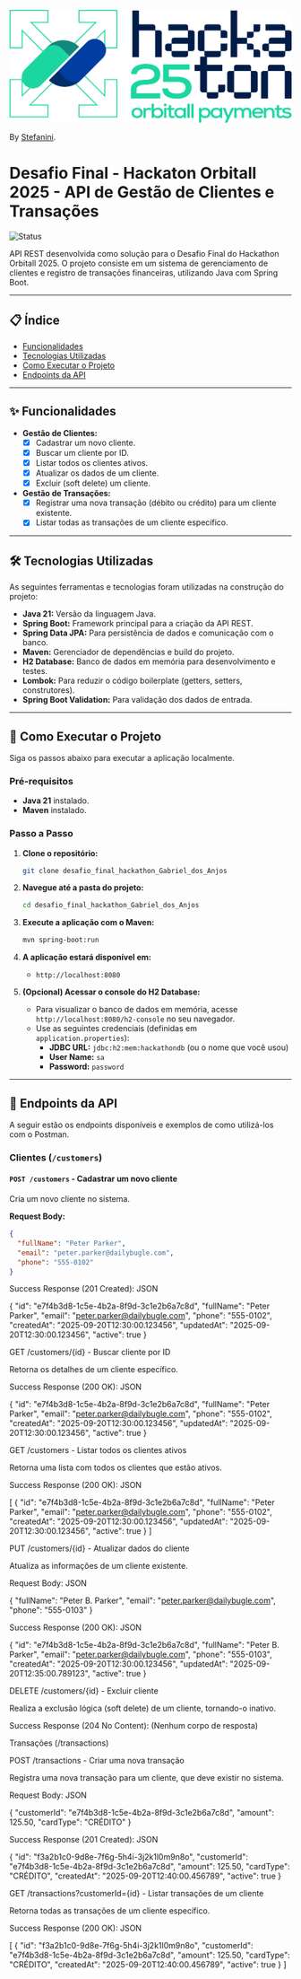![Projeto Customers](Hackaton-Logo-dark.png)

By [Stefanini](https://stefanini.com/).

# Desafio Final - Hackaton Orbitall 2025 - API de Gestão de Clientes e Transações

![Status](https://img.shields.io/badge/status-concluído-green)

API REST desenvolvida como solução para o Desafio Final do Hackathon Orbitall 2025. O projeto consiste em um sistema de gerenciamento de clientes e registro de transações financeiras, utilizando Java com Spring Boot.

---

## 📋 Índice

- [Funcionalidades](#-funcionalidades)
- [Tecnologias Utilizadas](#-tecnologias-utilizadas)
- [Como Executar o Projeto](#-como-executar-o-projeto)
- [Endpoints da API](#-endpoints-da-api)


---

## ✨ Funcionalidades

- **Gestão de Clientes:**
    - [x] Cadastrar um novo cliente.
    - [x] Buscar um cliente por ID.
    - [x] Listar todos os clientes ativos.
    - [x] Atualizar os dados de um cliente.
    - [x] Excluir (soft delete) um cliente.
- **Gestão de Transações:**
    - [x] Registrar uma nova transação (débito ou crédito) para um cliente existente.
    - [x] Listar todas as transações de um cliente específico.

---

## 🛠️ Tecnologias Utilizadas

As seguintes ferramentas e tecnologias foram utilizadas na construção do projeto:

- **Java 21:** Versão da linguagem Java.
- **Spring Boot:** Framework principal para a criação da API REST.
- **Spring Data JPA:** Para persistência de dados e comunicação com o banco.
- **Maven:** Gerenciador de dependências e build do projeto.
- **H2 Database:** Banco de dados em memória para desenvolvimento e testes.
- **Lombok:** Para reduzir o código boilerplate (getters, setters, construtores).
- **Spring Boot Validation:** Para validação dos dados de entrada.

---

## 🚀 Como Executar o Projeto

Siga os passos abaixo para executar a aplicação localmente.

### Pré-requisitos

- **Java 21** instalado.
- **Maven** instalado.

### Passo a Passo

1.  **Clone o repositório:**
    ```bash
    git clone desafio_final_hackathon_Gabriel_dos_Anjos
    ```

2.  **Navegue até a pasta do projeto:**
    ```bash
    cd desafio_final_hackathon_Gabriel_dos_Anjos
    ```

3.  **Execute a aplicação com o Maven:**
    ```bash
    mvn spring-boot:run
    ```
  
4.  **A aplicação estará disponível em:**
    - `http://localhost:8080`

5.  **(Opcional) Acessar o console do H2 Database:**
    - Para visualizar o banco de dados em memória, acesse `http://localhost:8080/h2-console` no seu navegador.
    - Use as seguintes credenciais (definidas em `application.properties`):
        - **JDBC URL:** `jdbc:h2:mem:hackathondb` (ou o nome que você usou)
        - **User Name:** `sa`
        - **Password:** `password`

---

## 🔗 Endpoints da API

A seguir estão os endpoints disponíveis e exemplos de como utilizá-los com o Postman.

### Clientes (`/customers`)

#### `POST /customers` - Cadastrar um novo cliente
Cria um novo cliente no sistema.

**Request Body:**
```json
{
  "fullName": "Peter Parker",
  "email": "peter.parker@dailybugle.com",
  "phone": "555-0102"
}
```
Success Response (201 Created):
JSON

{
    "id": "e7f4b3d8-1c5e-4b2a-8f9d-3c1e2b6a7c8d",
    "fullName": "Peter Parker",
    "email": "peter.parker@dailybugle.com",
    "phone": "555-0102",
    "createdAt": "2025-09-20T12:30:00.123456",
    "updatedAt": "2025-09-20T12:30:00.123456",
    "active": true
}

GET /customers/{id} - Buscar cliente por ID

Retorna os detalhes de um cliente específico.

Success Response (200 OK):
JSON

{
    "id": "e7f4b3d8-1c5e-4b2a-8f9d-3c1e2b6a7c8d",
    "fullName": "Peter Parker",
    "email": "peter.parker@dailybugle.com",
    "phone": "555-0102",
    "createdAt": "2025-09-20T12:30:00.123456",
    "updatedAt": "2025-09-20T12:30:00.123456",
    "active": true
}

GET /customers - Listar todos os clientes ativos

Retorna uma lista com todos os clientes que estão ativos.

Success Response (200 OK):
JSON

[
    {
        "id": "e7f4b3d8-1c5e-4b2a-8f9d-3c1e2b6a7c8d",
        "fullName": "Peter Parker",
        "email": "peter.parker@dailybugle.com",
        "phone": "555-0102",
        "createdAt": "2025-09-20T12:30:00.123456",
        "updatedAt": "2025-09-20T12:30:00.123456",
        "active": true
    }
]

PUT /customers/{id} - Atualizar dados do cliente

Atualiza as informações de um cliente existente.

Request Body:
JSON

{
  "fullName": "Peter B. Parker",
  "email": "peter.parker@dailybugle.com",
  "phone": "555-0103"
}

Success Response (200 OK):
JSON

{
    "id": "e7f4b3d8-1c5e-4b2a-8f9d-3c1e2b6a7c8d",
    "fullName": "Peter B. Parker",
    "email": "peter.parker@dailybugle.com",
    "phone": "555-0103",
    "createdAt": "2025-09-20T12:30:00.123456",
    "updatedAt": "2025-09-20T12:35:00.789123",
    "active": true
}

DELETE /customers/{id} - Excluir cliente

Realiza a exclusão lógica (soft delete) de um cliente, tornando-o inativo.

Success Response (204 No Content):
(Nenhum corpo de resposta)

Transações (/transactions)

POST /transactions - Criar uma nova transação

Registra uma nova transação para um cliente, que deve existir no sistema.

Request Body:
JSON

{
  "customerId": "e7f4b3d8-1c5e-4b2a-8f9d-3c1e2b6a7c8d",
  "amount": 125.50,
  "cardType": "CRÉDITO"
}

Success Response (201 Created):
JSON

{
    "id": "f3a2b1c0-9d8e-7f6g-5h4i-3j2k1l0m9n8o",
    "customerId": "e7f4b3d8-1c5e-4b2a-8f9d-3c1e2b6a7c8d",
    "amount": 125.50,
    "cardType": "CRÉDITO",
    "createdAt": "2025-09-20T12:40:00.456789",
    "active": true
}

GET /transactions?customerId={id} - Listar transações de um cliente

Retorna todas as transações de um cliente específico.

Success Response (200 OK):
JSON

[
    {
        "id": "f3a2b1c0-9d8e-7f6g-5h4i-3j2k1l0m9n8o",
        "customerId": "e7f4b3d8-1c5e-4b2a-8f9d-3c1e2b6a7c8d",
        "amount": 125.50,
        "cardType": "CRÉDITO",
        "createdAt": "2025-09-20T12:40:00.456789",
        "active": true
    }
]




